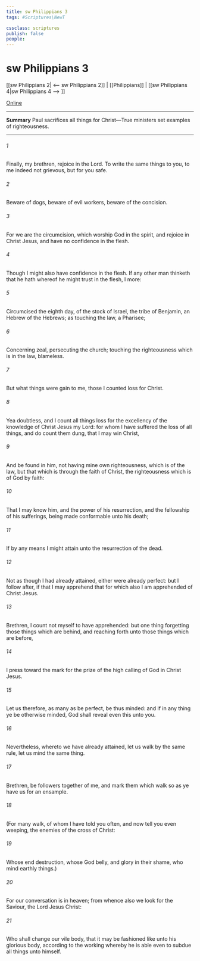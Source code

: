 ```yaml
---
title: sw Philippians 3
tags: #Scriptures\NewT

cssclass: scriptures
publish: false
people:
---
```


# sw Philippians 3
[[sw Philippians 2| <-- sw Philippians 2]] | [[Philippians]] | [[sw Philippians 4|sw Philippians 4 --> ]]

[Online](https://churchofjesuschrist.org/study/scriptures/nt/philip/3?lang=eng)

---
__Summary__
Paul sacrifices all things for Christ—True ministers set examples of righteousness.

---
###### 1 
Finally, my brethren, rejoice in the Lord. To write the same things to you, to me indeed  not grievous, but for you  safe.

###### 2 
Beware of dogs, beware of evil workers, beware of the concision.

###### 3 
For we are the circumcision, which worship God in the spirit, and rejoice in Christ Jesus, and have no confidence in the flesh.

###### 4 
Though I might also have confidence in the flesh. If any other man thinketh that he hath whereof he might trust in the flesh, I more:

###### 5 
Circumcised the eighth day, of the stock of Israel,  the tribe of Benjamin, an Hebrew of the Hebrews; as touching the law, a Pharisee;

###### 6 
Concerning zeal, persecuting the church; touching the righteousness which is in the law, blameless.

###### 7 
But what things were gain to me, those I counted loss for Christ.

###### 8 
Yea doubtless, and I count all things  loss for the excellency of the knowledge of Christ Jesus my Lord: for whom I have suffered the loss of all things, and do count them  dung, that I may win Christ,

###### 9 
And be found in him, not having mine own righteousness, which is of the law, but that which is through the faith of Christ, the righteousness which is of God by faith:

###### 10 
That I may know him, and the power of his resurrection, and the fellowship of his sufferings, being made conformable unto his death;

###### 11 
If by any means I might attain unto the resurrection of the dead.

###### 12 
Not as though I had already attained, either were already perfect: but I follow after, if that I may apprehend that for which also I am apprehended of Christ Jesus.

###### 13 
Brethren, I count not myself to have apprehended: but  one thing  forgetting those things which are behind, and reaching forth unto those things which are before,

###### 14 
I press toward the mark for the prize of the high calling of God in Christ Jesus.

###### 15 
Let us therefore, as many as be perfect, be thus minded: and if in any thing ye be otherwise minded, God shall reveal even this unto you.

###### 16 
Nevertheless, whereto we have already attained, let us walk by the same rule, let us mind the same thing.

###### 17 
Brethren, be followers together of me, and mark them which walk so as ye have us for an ensample.

###### 18 
(For many walk, of whom I have told you often, and now tell you even weeping,  the enemies of the cross of Christ:

###### 19 
Whose end  destruction, whose God  belly, and  glory  in their shame, who mind earthly things.)

###### 20 
For our conversation is in heaven; from whence also we look for the Saviour, the Lord Jesus Christ:

###### 21 
Who shall change our vile body, that it may be fashioned like unto his glorious body, according to the working whereby he is able even to subdue all things unto himself.

